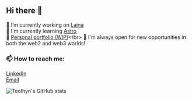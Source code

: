 ## Hi there 👋

🔭 I’m currently working on [Laina](https://www.laina-de.fi)</br>
📖 I'm currently learning [Astro](https://astro.build/)</br>
🔨 [Personal portfolio (WIP)](https://teolhyn.github.io/resume-pages/](https://67ed23d10690ef0008122b26--poetic-druid-bdd8f1.netlify.app/))</br>
🌱 I'm always open for new opportunities in both the web2 and web3 worlds!</br>
### 📫 How to reach me:
[LinkedIn](https://www.linkedin.com/in/teemuhynna/)</br>
[Email](mailto:teemu.hynna@gmail.com)</br>

<!---
### Current tech stack
<table>
  <tr>
    <td align="center"><img src="https://cdn.jsdelivr.net/gh/devicons/devicon@latest/icons/react/react-original.svg" width="64"/></td>
    <td align="center"><img src="https://cdn.jsdelivr.net/gh/devicons/devicon@latest/icons/typescript/typescript-original.svg" width="64"/></td>
    <td align="center"><img src="https://cdn.jsdelivr.net/gh/devicons/devicon@latest/icons/rust/rust-original.svg" width="64"/></td>
    <td align="center"><img src="https://cdn.jsdelivr.net/gh/devicons/devicon@latest/icons/astro/astro-original.svg" width="64"/></td>
    <td align="center"><img src="https://cdn.jsdelivr.net/gh/devicons/devicon@latest/icons/python/python-original.svg" width="64"/></td>
    <td align="center"><img src="https://cryptologos.cc/logos/stellar-xlm-logo.svg?v=040" width="64"/></td>
  </tr>
  <tr>
    <td align="center">React</td>
    <td align="center">TypeScript</td>
    <td align="center">Rust</td>
    <td align="center">Astro</td>
    <td align="center">Python</td>
    <td align="center">Stellar & Soroban</td>
  </tr>
</table>
-->

![Teolhyn's GitHub stats](https://github-readme-stats.vercel.app/api?username=teolhyn&show_icons=true&theme=tokyonight)



